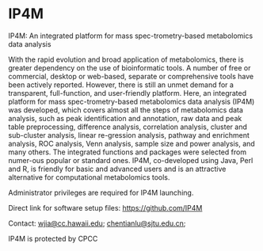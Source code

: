 # IP4M
IP4M: An integrated platform for mass spec-trometry-based metabolomics data analysis

With the rapid evolution and broad application of metabolomics, there is greater dependency on the use of bioinformatic tools. A number of free or commercial, desktop or web-based, separate or comprehensive tools have been actively reported. However, there is still an unmet demand for a transparent, full-function, and user-friendly platform. Here, an integrated platform for mass spec-trometry-based metabolomics data analysis (IP4M) was developed, which covers almost all the steps of metabolomics data analysis, such as peak identification and annotation, raw data and peak table preprocessing, difference analysis, correlation analysis, cluster and sub-cluster analysis, linear re-gression analysis, pathway and enrichment analysis, ROC analysis, Venn analysis, sample size and power analysis, and many others. The integrated functions and packages were selected from numer-ous popular or standard ones. IP4M, co-developed using Java, Perl and R, is friendly for basic and advanced users and is an attractive alternative for computational metabolomics tools.

Administrator privileges are required for IP4M launching.

Direct link for software setup files: https://github.com/IP4M

Contact: wjia@cc.hawaii.edu; chentianlu@sjtu.edu.cn;

IP4M is protected by CPCC
